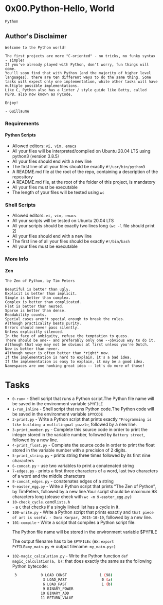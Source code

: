 <h1>0x00.Python-Hello, World</h1>
<code>Python</code>
<h2>Author's Disclaimer</h2>


```
Welcome to the Python world!

The first projects are more "C-oriented" - no tricks, no funky syntax - simple!
If you've already played with Python, don't worry, fun things will come.
You'll soon find that with Python (and the majority of higher level languages), there are ten different ways to do the same thing. Some tasks will expect only one implementation, while other tasks will have multiple possible implementations.
Like C, Python also has a linter / style guide like Betty, called PEP8, also now known as PyCode.

Enjoy!

- Guillaume
```



<h3>Requirements</h3>
<h4>Python Scripts</h4>
<ul>
<li>Allowed editors: <code>vi, vim, emacs</code></li>
<li>All your files will be interpreted/compiled on Ubuntu 20.04 LTS using python3 (version 3.8.5)</li>
<li>All your files should end with a new line</li>
<li>The first line of all your files should be exactly <code>#!/usr/bin/python3</code></li>
<li>A README.md file at the root of the repo, containing a description of the repository</li>
<li>A README.md file, at the root of the folder of this project, is mandatory</li>
<li>All your files must be executable</li>
<li>The length of your files will be tested using <code>wc</code></li>
</ul>



<h3>Shell Scripts</h3>
<ul>
<li>Allowed editors: <code>vi, vim, emacs</code></li>
<li>All your scripts will be tested on Ubuntu 20.04 LTS</li>
<li>All your scripts should be exactly two lines long <code>(wc -l</code> file should print 2)</li>
<li>All your files should end with a new line</li>
<li>The first line of all your files should be exactly <code>#!/bin/bash</code></li>
<li>All your files must be executable</li>
</ul>


<h3>More Info</h3>
<h4>Zen</h4>


```
The Zen of Python, by Tim Peters

Beautiful is better than ugly.
Explicit is better than implicit.
Simple is better than complex.
Complex is better than complicated.
Flat is better than nested.
Sparse is better than dense.
Readability counts.
Special cases aren't special enough to break the rules.
Although practicality beats purity.
Errors should never pass silently.
Unless explicitly silenced.
In the face of ambiguity, refuse the temptation to guess.
There should be one-- and preferably only one --obvious way to do it.
Although that way may not be obvious at first unless you're Dutch.
Now is better than never.
Although never is often better than *right* now.
If the implementation is hard to explain, it's a bad idea.
If the implementation is easy to explain, it may be a good idea.
Namespaces are one honking great idea -- let's do more of those!
```


<h1>Tasks</h1>
<ul>
<li><code>0-run></code>  -  Shell script that runs a Python script.The Python file name will be saved in the environment variable <code>$PYFILE</code></li>
<li><code>1-run_inline</code>  -   Shell script that runs Python code.The Python code will be saved in the environment variable <code>$PYCODE</code></li>
<li><code>2-print.py</code>   -  Write a Python script that prints exactly <code>"Programming is like building a multilingual puzzle</code>, followed by a new line.</li>
<li><code>3-print_number.py</code>  -  Complete this source code in order to print the integer stored in the variable number, followed by <code>Battery street</code>, followed by a new line.</li>
<li><code>4-print_float.py</code>   -  Complete the source code in order to print the float stored in the variable number with a precision of 2 digits.</li>
<li><code>5-print_string.py</code>  - prints string three times followed by its first nine characters</li>
<li><code>6-concat.py</code>  -  use two variables to print a conatenated string</li>
<li><code>7-edges.py</code>   -  prints a first three characters of a word, last two characters of a word and the middle characters</li>
<li><code>8-concat_edges.py</code>   -   conatenates edges of a string</li>
<li><code>9-easter_egg.py</code>  -  Write a Python script that prints “The Zen of Python”, by TimPeters, followed by a new line.Your script should be maximum 98 characters long (please check with <code>wc -m 9-easter_egg.py)</code></li>
<li><code>10-check_cycle.c</code>and<code>lists.h</code></li>  -  a <code>C</code> that checks if a singly linked list has a cycle in it.
<li><code>100-write.py</code>    -   Write a Python script that prints exactly and <code>that piece of art is useful - Dora Korpar, 2015-10-19</code>, followed by a new line.</li>
<li><code>101-compile</code>  -  Write a script that compiles a Python script file.

The Python file name will be stored in the environment variable $PYFILE

The output filename has to be <code>$PYFILEc</code> (ex: <code>export PYFILE=my_main.py</code> => output filename: <code>my_main.pyc)</code></li>
<li><code>102-magic_calculation.py</code>  -  Write the Python function <code>def magic_calculation(a, b)</code>: that does exactly the same as the following Python bytecode:


```bash
 3           0 LOAD_CONST               1 (98)
              3 LOAD_FAST                0 (a)
              6 LOAD_FAST                1 (b)
              9 BINARY_POWER
             10 BINARY_ADD
             11 RETURN_VALUE
```


</li>
</ul>
